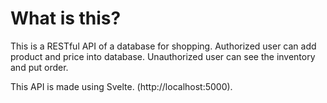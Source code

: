 # What is this?

This is a RESTful API of a database for shopping.
Authorized user can add product and price into database.
Unauthorized user can see the inventory and put order.

This API is made using Svelte.
(http://localhost:5000). 
